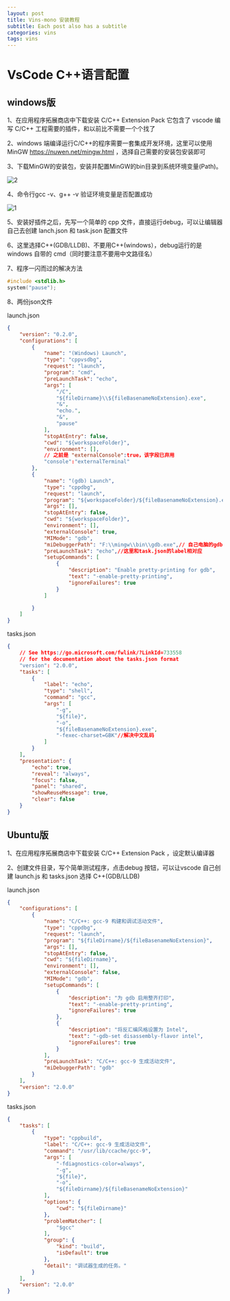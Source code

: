 ```yaml
---
layout: post
title: Vins-mono 安装教程
subtitle: Each post also has a subtitle
categories: vins
tags: vins
---
```

# VsCode C++语言配置

## windows版

1、在应用程序拓展商店中下载安装 C/C++ Extension Pack 它包含了 vscode 编写 C/C++ 工程需要的插件，和以前比不需要一个个找了

2、windows 端编译运行C/C++的程序需要一套集成开发环境，这里可以使用 MinGW https://nuwen.net/mingw.html ，选择自己需要的安装包安装即可

3、下载MinGW的安装包，安装并配置MinGW的bin目录到系统环境变量(Path)。

![2](images/2.png)

4、命令行gcc -v、g++ -v 验证环境变量是否配置成功

![1](images/1.png)

5、安装好插件之后，先写一个简单的 cpp 文件，直接运行debug，可以让编辑器自己去创建 lanch.json 和 task.json 配置文件

6、这里选择C++(GDB/LLDB)、不要用C++(windows），debug运行的是 windows 自带的 cmd（同时要注意不要用中文路径名）

7、程序一闪而过的解决方法

```c
#include <stdlib.h>
system("pause");
```

8、两份json文件

launch.json

```json
{
    "version": "0.2.0",
    "configurations": [
        {
            "name": "(Windows) Launch",
            "type": "cppvsdbg",
            "request": "launch",
            "program": "cmd",
            "preLaunchTask": "echo",
            "args": [
                "/C",
                "${fileDirname}\\${fileBasenameNoExtension}.exe",
                "&",
                "echo.",
                "&",
                "pause"
            ],
            "stopAtEntry": false,
            "cwd": "${workspaceFolder}",
            "environment": [],
            // 之前是 "externalConsole":true，该字段已弃用
            "console":"externalTerminal"
        },
        {
            "name": "(gdb) Launch",
            "type": "cppdbg",
            "request": "launch",
            "program": "${workspaceFolder}/${fileBasenameNoExtension}.exe",
            "args": [],
            "stopAtEntry": false,
            "cwd": "${workspaceFolder}",
            "environment": [],
            "externalConsole": true,
            "MIMode": "gdb",
            "miDebuggerPath": "F:\\mingw\\bin\\gdb.exe",// 自己电脑的gdb
            "preLaunchTask": "echo",//这里和task.json的label相对应
            "setupCommands": [
                {
                    "description": "Enable pretty-printing for gdb",
                    "text": "-enable-pretty-printing",
                    "ignoreFailures": true
                }
            ]

        }
    ]
}

```

tasks.json

```json
{
    // See https://go.microsoft.com/fwlink/?LinkId=733558
    // for the documentation about the tasks.json format
    "version": "2.0.0",
    "tasks": [
        {
            "label": "echo",
            "type": "shell",
            "command": "gcc",
            "args": [
                "-g", 
                "${file}", 
                "-o", 
                "${fileBasenameNoExtension}.exe",
                "-fexec-charset=GBK"//解决中文乱码
            ]
        }
    ],
    "presentation": {
        "echo": true,
        "reveal": "always",
        "focus": false,
        "panel": "shared", 
        "showReuseMessage": true,
        "clear": false
    }
}
```



## Ubuntu版

1、在应用程序拓展商店中下载安装 C/C++ Extension Pack ，设定默认编译器

2、创建文件目录，写个简单测试程序，点击debug 按钮，可以让vscode 自己创建 launch.js 和 tasks.json
选择 C++(GDB/LLDB)

launch.json

```json
{
    "configurations": [
        {
            "name": "C/C++: gcc-9 构建和调试活动文件",
            "type": "cppdbg",
            "request": "launch",
            "program": "${fileDirname}/${fileBasenameNoExtension}",
            "args": [],
            "stopAtEntry": false,
            "cwd": "${fileDirname}",
            "environment": [],
            "externalConsole": false,
            "MIMode": "gdb",
            "setupCommands": [
                {
                    "description": "为 gdb 启用整齐打印",
                    "text": "-enable-pretty-printing",
                    "ignoreFailures": true
                },
                {
                    "description": "将反汇编风格设置为 Intel",
                    "text": "-gdb-set disassembly-flavor intel",
                    "ignoreFailures": true
                }
            ],
            "preLaunchTask": "C/C++: gcc-9 生成活动文件",
            "miDebuggerPath": "gdb"
        }
    ],
    "version": "2.0.0"
}
```

tasks.json

```json
{
    "tasks": [
        {
            "type": "cppbuild",
            "label": "C/C++: gcc-9 生成活动文件",
            "command": "/usr/lib/ccache/gcc-9",
            "args": [
                "-fdiagnostics-color=always",
                "-g",
                "${file}",
                "-o",
                "${fileDirname}/${fileBasenameNoExtension}"
            ],
            "options": {
                "cwd": "${fileDirname}"
            },
            "problemMatcher": [
                "$gcc"
            ],
            "group": {
                "kind": "build",
                "isDefault": true
            },
            "detail": "调试器生成的任务。"
        }
    ],
    "version": "2.0.0"
}
```

